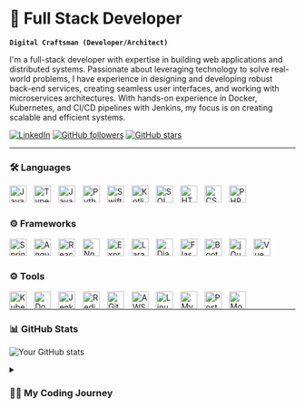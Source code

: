 # 🚀 Full Stack Developer

**`Digital Craftsman (Developer/Architect)`**

I'm a full-stack developer with expertise in building web applications and distributed systems. Passionate about leveraging technology to solve real-world problems, I have experience in designing and developing robust back-end services, creating seamless user interfaces, and working with microservices architectures. With hands-on experience in Docker, Kubernetes, and CI/CD pipelines with Jenkins, my focus is on creating scalable and efficient systems.

<p align="left">
   <a href="https://www.linkedin.com/in/anas-ennahli/">
      <img alt="LinkedIn" title="Connect with me on LinkedIn" src="https://custom-icon-badges.demolab.com/badge/-LinkedIn-blue?style=for-the-badge&logo=linkedin&logoColor=white"/></a>
   <a href="https://github.com/anas-ennahli?tab=followers">
      <img alt="GitHub followers" title="Follow me on GitHub" src="https://custom-icon-badges.demolab.com/github/followers/your-username?color=236ad3&labelColor=1155ba&style=for-the-badge&logo=person-add&label=Follow&logoColor=white"/></a>
   <a href="https://github.com/anas-ennahli?tab=repositories&sort=stargazers">
      <img alt="GitHub stars" title="Total stars on GitHub" src="https://custom-icon-badges.demolab.com/github/stars/your-username?color=55960c&style=for-the-badge&labelColor=488207&logo=star"/></a>
</p>

---

### 🛠️ Languages

<img align="left" alt="Java" width="30px" style="padding-right:10px;" src="https://cdn.jsdelivr.net/gh/devicons/devicon/icons/java/java-original.svg"/>
<img align="left" alt="TypeScript" width="30px" style="padding-right:10px;" src="https://cdn.jsdelivr.net/gh/devicons/devicon/icons/typescript/typescript-plain.svg" />
<img align="left" alt="JavaScript" width="30px" style="padding-right:10px;" src="https://cdn.jsdelivr.net/gh/devicons/devicon/icons/javascript/javascript-plain.svg" />
<img align="left" alt="Python" width="30px" style="padding-right:10px;" src="https://cdn.jsdelivr.net/gh/devicons/devicon/icons/python/python-original.svg" />
<img align="left" alt="Swift" width="30px" style="padding-right:10px;" src="https://cdn.jsdelivr.net/gh/devicons/devicon/icons/swift/swift-original.svg" />
<img align="left" alt="Kotlin" width="30px" style="padding-right:10px;" src="https://cdn.jsdelivr.net/gh/devicons/devicon/icons/kotlin/kotlin-original.svg" />
<img align="left" alt="SQL" width="30px" style="padding-right:10px;" src="https://cdn.jsdelivr.net/gh/devicons/devicon/icons/azuresqldatabase/azuresqldatabase-original.svg" />
<img align="left" alt="HTML5" width="30px" style="padding-right:10px;" src="https://cdn.jsdelivr.net/gh/devicons/devicon/icons/html5/html5-original.svg" />
<img align="left" alt="CSS3" width="30px" style="padding-right:10px;" src="https://cdn.jsdelivr.net/gh/devicons/devicon/icons/css3/css3-original.svg" />
<img align="left" alt="PHP" width="30px" style="padding-right:10px;" src="https://cdn.jsdelivr.net/gh/devicons/devicon/icons/php/php-original.svg" />

<br />
<br />


### ⚙️ Frameworks

<img align="left" alt="Spring" width="30px" style="padding-right:10px;" src="https://cdn.jsdelivr.net/gh/devicons/devicon/icons/spring/spring-original.svg" />
<img align="left" alt="Angular" width="30px" style="padding-right:10px;" src="https://cdn.jsdelivr.net/gh/devicons/devicon/icons/angularjs/angularjs-plain.svg" />
<img align="left" alt="React" width="30px" style="padding-right:10px;" src="https://cdn.jsdelivr.net/gh/devicons/devicon/icons/react/react-original.svg" />
<img align="left" alt="NodeJS" width="30px" style="padding-right:10px;" src="https://cdn.jsdelivr.net/gh/devicons/devicon/icons/nodejs/nodejs-original.svg" />
<img align="left" alt="Express" width="30px" style="padding-right:10px;" src="https://cdn.jsdelivr.net/gh/devicons/devicon/icons/express/express-original.svg" />
<img align="left" alt="Laravel" width="30px" style="padding-right:10px;" src="https://cdn.jsdelivr.net/gh/devicons/devicon/icons/laravel/laravel-original.svg" />
<img align="left" alt="Django" width="30px" style="padding-right:10px;" src="https://cdn.jsdelivr.net/gh/devicons/devicon/icons/django/django-plain.svg" />
<img align="left" alt="Flask" width="30px" style="padding-right:10px;" src="https://cdn.jsdelivr.net/gh/devicons/devicon/icons/flask/flask-original.svg" />
<img align="left" alt="Bootstrap" width="30px" style="padding-right:10px;" src="https://cdn.jsdelivr.net/gh/devicons/devicon/icons/bootstrap/bootstrap-original.svg" />
<img align="left" alt="jQuery" width="30px" style="padding-right:10px;" src="https://cdn.jsdelivr.net/gh/devicons/devicon/icons/jquery/jquery-original.svg" />
<img align="left" alt="Vue" width="30px" style="padding-right:10px;" src="https://cdn.jsdelivr.net/gh/devicons/devicon/icons/vuejs/vuejs-original.svg" />

<br />
<br />


### ⚙️ Tools

<img align="left" alt="Kubernetes" width="30px" style="padding-right:10px;" src="https://cdn.jsdelivr.net/gh/devicons/devicon/icons/kubernetes/kubernetes-plain.svg" />
<img align="left" alt="Docker" width="30px" style="padding-right:10px;" src="https://cdn.jsdelivr.net/gh/devicons/devicon/icons/docker/docker-plain.svg" />
<img align="left" alt="Jenkins" width="30px" style="padding-right:10px;" src="https://cdn.jsdelivr.net/gh/devicons/devicon/icons/jenkins/jenkins-original.svg" />
<img align="left" alt="Redis" width="30px" style="padding-right:10px;" src="https://cdn.jsdelivr.net/gh/devicons/devicon/icons/redis/redis-original.svg" />
<img align="left" alt="Git" width="30px" style="padding-right:10px;" src="https://cdn.jsdelivr.net/gh/devicons/devicon/icons/git/git-original.svg" />
<img align="left" alt="AWS" width="30px" style="padding-right:10px;" src="https://cdn.jsdelivr.net/gh/devicons/devicon/icons/amazonwebservices/amazonwebservices-original-wordmark.svg" />
<img align="left" alt="Linux" width="30px" style="padding-right:10px;" src="https://cdn.jsdelivr.net/gh/devicons/devicon/icons/linux/linux-original.svg" />
<img align="left" alt="MySQL" width="30px" style="padding-right:10px;" src="https://cdn.jsdelivr.net/gh/devicons/devicon/icons/mysql/mysql-original.svg" />
<img align="left" alt="PostgreSQL" width="30px" style="padding-right:10px;" src="https://cdn.jsdelivr.net/gh/devicons/devicon/icons/postgresql/postgresql-original.svg" />
<img align="left" alt="MongoDB" width="30px" style="padding-right:10px;" src="https://cdn.jsdelivr.net/gh/devicons/devicon/icons/mongodb/mongodb-original.svg" />

<br />

---

### 📊 GitHub Stats

![Your GitHub stats](https://github-readme-stats.vercel.app/api?username=anas-ennahli&show_icons=true&theme=dark)


<details>
 <summary><h3>👨‍💻 My Coding Journey</h3></summary>
   My coding journey began as a curious learner diving deep into the world of technology. From mastering the basics of web development to tackling more advanced topics like backend engineering and DevOps, every step was driven by a passion for solving real-world problems with code. Over the years, I've built numerous full-stack projects, each one pushing me to explore new technologies and expand my skill set.

   My path led me to work on exciting projects across various domains, from mobile app development using React Native to backend solutions with Spring Boot and Node.js. I also ventured into content creation, sharing my knowledge and passion for coding through blogs and tutorials, helping others in the tech community.

   However, there's always been one dream that keeps me pushing forward – building something truly unique. Now, I'm focused on developing my own product, a project that aligns with my vision of crafting efficient digital solutions. As I work on this, I'm also refining my content creation process, ensuring I stay connected to the tech community while chasing my next big goal.

   I'm excited for what the future holds and can't wait to share this journey with the world. Stay tuned because there's much more to come!
</details>


[website]: https://anas-ennahli.great-site.net
[linkedin]: https://www.linkedin.com/in/anas-ennahli
